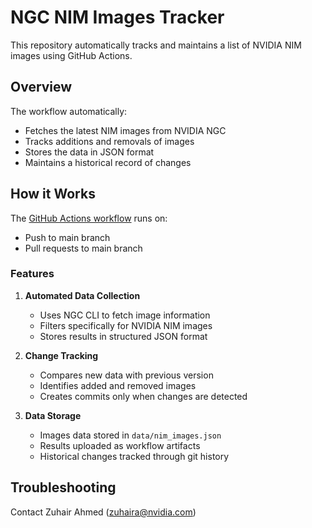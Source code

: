 # NGC NIM Images Tracker

This repository automatically tracks and maintains a list of NVIDIA NIM images using GitHub Actions.

## Overview

The workflow automatically:
- Fetches the latest NIM images from NVIDIA NGC
- Tracks additions and removals of images
- Stores the data in JSON format
- Maintains a historical record of changes

## How it Works

The [GitHub Actions workflow](.github/workflows/ngc-nim-images.yml) runs on:
- Push to main branch
- Pull requests to main branch

### Features

1. **Automated Data Collection**
   - Uses NGC CLI to fetch image information
   - Filters specifically for NVIDIA NIM images
   - Stores results in structured JSON format

2. **Change Tracking**
   - Compares new data with previous version
   - Identifies added and removed images
   - Creates commits only when changes are detected

3. **Data Storage**
   - Images data stored in `data/nim_images.json`
   - Results uploaded as workflow artifacts
   - Historical changes tracked through git history

## Troubleshooting 
Contact Zuhair Ahmed (zuhaira@nvidia.com)
